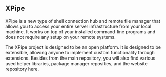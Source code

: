 ## XPipe

XPipe is a new type of shell connection hub and remote file manager that allows you to access your entire server infrastructure from your local machine. It works on top of your installed command-line programs and does not require any setup on your remote systems.

The XPipe project is designed to be an open platform. It is designed to be extensible, allowing anyone to implement custom functionality through extensions. Besides from the main repository, you will also find various used helper libraries, package manager reposities, and the website repository here.
